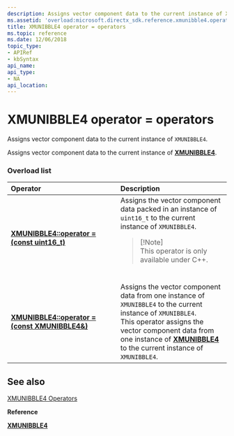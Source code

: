 ```yaml
---
description: Assigns vector component data to the current instance of XMUNIBBLE4.
ms.assetid: 'overload:microsoft.directx_sdk.reference.xmunibble4.operator = '
title: XMUNIBBLE4 operator = operators
ms.topic: reference
ms.date: 12/06/2018
topic_type:
- APIRef
- kbSyntax
api_name: 
api_type:
- NA
api_location: 
---
```


# XMUNIBBLE4 operator = operators

Assigns vector component data to the current instance of `XMUNIBBLE4`.

Assigns vector component data to the current instance of [**XMUNIBBLE4**](/windows/win32/api/directxpackedvector/ns-directxpackedvector-xmunibble4).

### Overload list



<table>
<colgroup>
<col style="width: 50%" />
<col style="width: 50%" />
</colgroup>
<thead>
<tr class="header">
<th style="text-align: left;">Operator</th>
<th style="text-align: left;">Description</th>
</tr>
</thead>
<tbody>
<tr class="odd">
<td style="text-align: left;"><a href="/windows/desktop/api/directxpackedvector/nf-directxpackedvector-xmunibble4-operator-assign(uint16_t)"><strong>XMUNIBBLE4::operator = (const uint16_t)</strong></a></td>
<td style="text-align: left;">Assigns the vector component data packed in an instance of <code>uint16_t</code> to the current instance of <code>XMUNIBBLE4</code>. <br/>
<blockquote>
[!Note]<br />
This operator is only available under C++.
</blockquote>
<br/></td>
</tr>
<tr class="even">
<td style="text-align: left;"><a href="/windows/desktop/api//rrascfg/nf-rrascfg-ieapproviderconfig-initialize"><strong>XMUNIBBLE4::operator = (const XMUNIBBLE4&)</strong></a></td>
<td style="text-align: left;">Assigns the vector component data from one instance of <code>XMUNIBBLE4</code> to the current instance of <code>XMUNIBBLE4</code>. <br/> This operator assigns the vector component data from one instance of <a href="/windows/desktop/api/directxpackedvector/ns-directxpackedvector-xmunibble4"><strong>XMUNIBBLE4</strong></a> to the current instance of <code>XMUNIBBLE4</code>. <br/></td>
</tr>
</tbody>
</table>



## See also

<dl> <dt>

[XMUNIBBLE4 Operators](ovw-xmunibble4-operators.md)
</dt> <dt>

**Reference**
</dt> <dt>

[**XMUNIBBLE4**](/windows/win32/api/directxpackedvector/ns-directxpackedvector-xmunibble4)
</dt> </dl>

 

 
